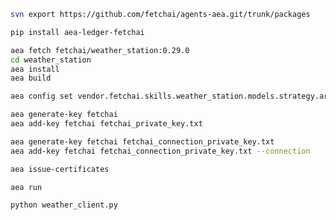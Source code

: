 ``` bash
svn export https://github.com/fetchai/agents-aea.git/trunk/packages
```
```bash
pip install aea-ledger-fetchai
```
``` bash
aea fetch fetchai/weather_station:0.29.0
cd weather_station
aea install
aea build
```
``` bash
aea config set vendor.fetchai.skills.weather_station.models.strategy.args.is_ledger_tx False --type bool
```
``` bash
aea generate-key fetchai
aea add-key fetchai fetchai_private_key.txt
```
``` bash
aea generate-key fetchai fetchai_connection_private_key.txt
aea add-key fetchai fetchai_connection_private_key.txt --connection
```
``` bash
aea issue-certificates
```
``` bash
aea run
```
``` bash
python weather_client.py
```
